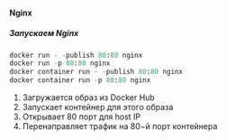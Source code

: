 #### Nginx

##### Запускаем Nginx
```python
docker run - -publish 80:80 nginx
docker run -p 80:80 nginx
docker container run - -publish 80:80 nginx
docker container run -p 80:80 nginx
```

1. Загружается образ из Docker Hub
2. Запускает контейнер для этого образа
3. Открывает 80 порт для host IP
4. Перенаправляет трафик на 80−й порт контейнера
